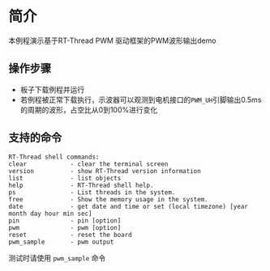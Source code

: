 # 简介

本例程演示基于RT-Thread PWM 驱动框架的PWM波形输出demo

## 操作步骤

- 板子下载例程并运行
- 若例程被正常下载执行，示波器可以观测到电机接口的`PWM_UH`引脚输出0.5ms的周期的波形，占空比从0到100%进行变化

## 支持的命令

```console
RT-Thread shell commands:
clear            - clear the terminal screen
version          - show RT-Thread version information
list             - list objects
help             - RT-Thread shell help.
ps               - List threads in the system.
free             - Show the memory usage in the system.
date             - get date and time or set (local timezone) [year month day hour min sec]
pin              - pin [option]
pwm              - pwm [option]
reset            - reset the board
pwm_sample       - pwm output
```

测试时请使用 `pwm_sample` 命令
